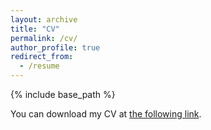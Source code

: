 ```yaml
---
layout: archive
title: "CV"
permalink: /cv/
author_profile: true
redirect_from:
  - /resume
---
```


{% include base_path %}

You can download my CV at [the following link](http://DeAngelisA.github.io/files/CV_DeAngelis.pdf).
